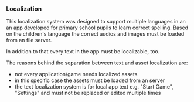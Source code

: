 ﻿---
uid: Localization
summary: Contains everything related to localization.
---
 ### Localization

This localization system was designed to support multiple languages in an an app developed for primary school pupils to learn correct spelling.
Based on the children's language the correct audios and images must be loaded from an file server.

In addition to that every text in the app must be localizable, too.

The reasons behind the separation between text and asset localization are:

- not every application/game needs localized assets
- in this specific case the assets must be loaded from an server
- the text localization system is for local app text e.g. "Start Game", "Settings" and must not be replaced or edited multiple times